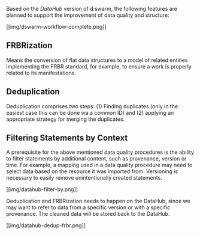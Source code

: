 Based on the *DataHub* version of d:swarm, the following features are planned to support the improvement of data quality and structure:

[[img/dswarm-workflow-complete.png]]

## FRBRization ##
Means the conversion of flat data structures to a model of related entities implementing the FRBR standard, for example, to ensure a work is properly related to its manifestations.

## Deduplication ##
Deduplication comprises two steps: (1) Finding duplicates (only in the easiest case this can be done via a common ID) and (2) applying an appropriate strategy for merging the duplicates.

## Filtering Statements by Context ##
A prerequisite for the above mentioned data quality procedures is the ability to filter statements by additional content, such as provenance, version or time. For example, a mapping used in a data quality procedure may need to select data based on the resource it was imported from. Versioning is necessary to easily remove unintentionally created statements.

[[img/datahub-filter-by.png]]

Deduplication and FRBRization needs to happen on the DataHub, since we may want to refer to data from a specific version or with a specific provenance. The cleaned data will be stored back to the DataHub.

[[img/datahub-dedup-frbr.png]]







